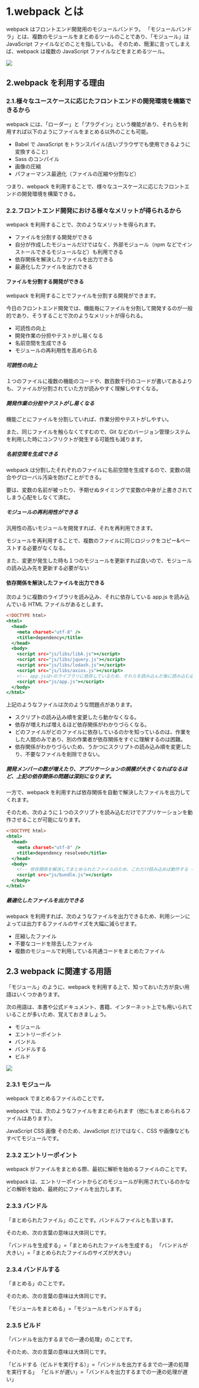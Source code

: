 # 1.webpack とは

webpack はフロントエンド開発用のモジュールバンドラ。
「モジュールバンドラ」とは、複数のモジュールをまとめるツールのことであり、「モジュール」は JavaScript ファイルなどのことを指している。
そのため、簡潔に言ってしまえば、webpack は複数の JavaScript ファイルなどをまとめるツール。

![](img/723ejecssgnu715zw72w2wd74ojo.png)

## 2.webpack を利用する理由

### 2.1.様々なユースケースに応じたフロントエンドの開発環境を構築できるから

webpack には、「ローダー」と「プラグイン」という機能があり、それらを利用すれば以下のようにファイルをまとめる以外のことも可能。

- Babel で JavaScript をトランスパイル(古いブラウザでも使用できるように変換すること)
- Sass のコンパイル
- 画像の圧縮
- パフォーマンス最適化（ファイルの圧縮や分割など）

つまり、webpack を利用することで、様々なユースケースに応じたフロントエンドの開発環境を構築できる。

### 2.2.フロントエンド開発における様々なメリットが得られるから

webpack を利用することで、次のようなメリットを得られます。

- ファイルを分割する開発ができる
- 自分が作成したモジュールだけではなく、外部モジュール（npm などでインストールできるモジュールなど）も利用できる
- 依存関係を解決したファイルを出力できる
- 最適化したファイルを出力できる

#### ファイルを分割する開発ができる

webpack を利用することでファイルを分割する開発ができます。

今日のフロントエンド開発では、機能毎にファイルを分割して開発するのが一般的であり、そうすることで次のようなメリットが得られる。

- 可読性の向上
- 開発作業の分担やテストがし易くなる
- 名前空間を生成できる
- モジュールの再利用性を高められる

##### 可読性の向上

１つのファイルに複数の機能のコードや、数百数千行のコードが書いてあるよりも、ファイルが分割されていた方が読みやすく理解しやすくなる。

##### 開発作業の分担やテストがし易くなる

機能ごとにファイルを分割していれば、作業分担やテストがしやすい。

また、同じファイルを触らなくてすむので、Git などのバージョン管理システムを利用した時にコンフリクトが発生する可能性も減ります。

##### 名前空間を生成できる

webpack は分割したそれぞれのファイルに名前空間を生成するので、変数の競合やグローバル汚染を防げことができる。

要は、変数の名前が被ったり、予期せぬタイミングで変数の中身が上書きされてしまう心配をしなくて済む。

##### モジュールの再利用性ができる

汎用性の高いモジュールを開発すれば、それを再利用できます。

モジュールを再利用することで、複数のファイルに同じロジックをコピー&ペーストする必要がなくなる。

また、変更が発生した時も１つのモジュールを更新すれば良いので、モジュールの読み込み先を更新する必要がない

#### 依存関係を解決したファイルを出力できる

次のように複数のライブラリを読み込み、それに依存している app.js を読み込んでいる HTML ファイルがあるとします。

```html:index.html
<!DOCTYPE html>
<html>
  <head>
    <meta charset="utf-8" />
    <title>dependency</title>
  </head>
  <body>
    <script src="js/libs/libA.js"></script>
    <script src="js/libs/jquery.js"></script>
    <script src="js/libs/lodash.js"></script>
    <script src="js/libs/axios.js"></script>
    <!-- app.jsは↑のライブラリに依存しているため、それらを読み込んだ後に読み込む必要がある。 -->
    <script src="js/app.js"></script>
  </body>
</html>
```

上記のようなファイルは次のような問題点があります。

- スクリプトの読み込み順を変更したら動かなくなる。
- 依存が増えれば増えるほど依存関係がわかりづらくなる。
- どのファイルがどのファイルに依存しているのかを知っているのは、作業をした人間のみであり、別の作業者が依存関係をすぐに理解するのは困難。
- 依存関係がわかりづらいため、うかつにスクリプトの読み込み順を変更したり、不要なファイルを削除できない。

##### 開発メンバーの数が増えたり、アプリケーションの規模が大きくなればなるほど、上記の依存関係の問題は深刻になります。

一方で、webpack を利用すれば依存関係を自動で解決したファイルを出力してくれます。

そのため、次のように１つのスクリプトを読み込むだけでアプリケーションを動作させることが可能になります。

```html:index.html
<!DOCTYPE html>
<html>
  <head>
    <meta charset="utf-8" />
    <title>dependency resolved</title>
  </head>
  <body>
    <!-- 依存関係を解決してまとめられたファイルのため、これだけ読み込めば動作する -->
    <script src="js/bundle.js"></script>
  </body>
</html>
```

##### 最適化したファイルを出力できる

webpack を利用すれば、次のようなファイルを出力できるため、利用シーンによっては出力するファイルのサイズを大幅に減らせます。

- 圧縮したファイル
- 不要なコードを除去したファイル
- 複数のモジュールで利用している共通コードをまとめたファイル

## 2.3 webpack に関連する用語

「モジュール」のように、webpack を利用する上で、知っておいた方が良い用語はいくつかあります。

次の用語は、本書や公式ドキュメント、書籍、インターネット上でも用いられていることが多いため、覚えておきましょう。

- モジュール
- エントリーポイント
- バンドル
- バンドルする
- ビルド

![](img/8l4xooaac8isi4a0exdsydc80x4g.png)

### 2.3.1 モジュール

webpack でまとめるファイルのことです。

webpack では、次のようなファイルをまとめられます（他にもまとめられるファイルはあります）。

JavaScript
CSS
画像
そのため、JavaSctipt だけではなく、CSS や画像などもすべてモジュールです。

### 2.3.2 エントリーポイント

webpack がファイルをまとめる際、最初に解析を始めるファイルのことです。

webpack は、エントリーポイントからどのモジュールが利用されているのかなどの解析を始め、最終的にファイルを出力します。

### 2.3.3 バンドル

「まとめられたファイル」のことです。バンドルファイルとも言います。

そのため、次の言葉の意味は大体同じです。

「バンドルを生成する」=「まとめられたファイルを生成する」
「バンドルが大きい」=「まとめられたファイルのサイズが大きい」

### 2.3.4 バンドルする

「まとめる」のことです。

そのため、次の言葉の意味は大体同じです。

「モジュールをまとめる」=「モジュールをバンドルする」

### 2.3.5 ビルド

「バンドルを出力するまでの一連の処理」のことです。

そのため、次の言葉の意味は大体同じです。

「ビルドする（ビルドを実行する）」=「バンドルを出力するまでの一連の処理を実行する」
「ビルドが遅い」=「バンドルを出力するまでの一連の処理が遅い」
